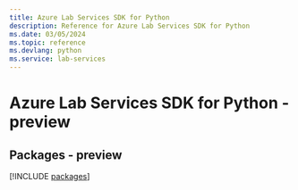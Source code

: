 ```yaml
---
title: Azure Lab Services SDK for Python
description: Reference for Azure Lab Services SDK for Python
ms.date: 03/05/2024
ms.topic: reference
ms.devlang: python
ms.service: lab-services
---
```

# Azure Lab Services SDK for Python - preview
## Packages - preview
[!INCLUDE [packages](lab-services-index.md)]